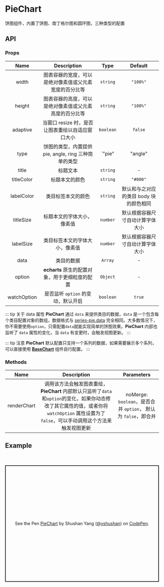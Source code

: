 # PieChart

饼图组件，内置了饼图、南丁格尔图和圆环图，三种类型的配置

## API

### Props

|    Name     |                      Description                       |            Type            |                Default                 |
| :---------: | :----------------------------------------------------: | :------------------------: | :------------------------------------: |
|    width    | 图表容器的宽度，可以是绝对像素值或父元素宽度的百分比等 |          `string`          |                `"100%"`                |
|   height    | 图表容器的高度，可以是绝对像素值或父元素高度的百分比等 |          `string`          |                `"100%"`                |
|  adaptive   |    当窗口 resize 时，是否让图表重绘以自适应窗口大小    |         `boolean`          |                `false`                 |
|    type     |  饼图的类型，内置提供 pie, angle, ring 三种简单的类型  | `"pie" | "angle" | "ring"` |                `"pie"`                 |
|    title    |                        标题文本                        |          `string`          |                   -                    |
| titleColor  |                     标题本文的颜色                     |          `string`          |                `"#000"`                |
| labelColor  |                   类目标签本文的颜色                   |          `string`          | 默认和与之对应的类目 body 块的颜色相同 |
|  titleSize  |               标题本文的字体大小，像素值               |          `number`          |    默认根据容器尺寸自动计算字体大小    |
|  labelSize  |             类目标签本文的字体大小，像素值             |          `number`          |    默认根据容器尺寸自动计算字体大小    |
|    data     |                       类目的数据                       |          `Array`           |                   -                    |
|   option    |     **echarts** 原生的配置对象，用于更细粒度的配置     |          `Object`          |                   -                    |
| watchOption |           是否监听 `option` 的变动，默认开启           |         `boolean`          |                 `true`                 |

::: tip 关于 data 属性
**PieChart** 通过 `data` 来提供类目的数据，`data` 是一个包含每个类目配置对象的数组，数据格式与 [series-pie.data](https://echarts.apache.org/zh/option.html#series-pie.data) 完全相同。大多数情况下， 你不需要使用`option`，只需配置`data`就能实现简单的饼图效果。**PieChart** 内部也监听了 `data` 属性的变化，当 `data` 有变更时，会触发视图更新。
:::

::: tip 注意
**PieChart** 默认配置只支持一个系列的数据，如果需要展示多个系列，可以直接使用 **[BaseChart](/base-chart.md)** 组件自行配置。
:::

### Methods

|    Name     |                                                                                         Description                                                                                          |                           Parameters                           |
| :---------: | :------------------------------------------------------------------------------------------------------------------------------------------------------------------------------------------: | :------------------------------------------------------------: |
| renderChart | 调用该方法会触发图表重绘，**PieChart** 内部默认只监听了`data`和`option`的变化，如果你动态修改了其它属性的值，或者你将 `watchOption` 属性设置为了 `false`，可以手动调用这个方法来触发视图更新 | noMerge: `boolean`，是否合并 `option`， 默认为 `false`，即合并 |

## Example

<div style="height:20px;"></div>
<p class="codepen" data-height="380" data-theme-id="dark" data-default-tab="js,result" data-user="yshushan" data-slug-hash="LYpdwEe" data-preview="true" style="height: 380px; box-sizing: border-box; display: flex; align-items: center; justify-content: center; border: 2px solid; margin: 1em 0; padding: 1em;" data-pen-title="PieChart">
  <span>See the Pen <a href="https://codepen.io/yshushan/pen/LYpdwEe">
  PieChart</a> by Shushan Yang (<a href="https://codepen.io/yshushan">@yshushan</a>)
  on <a href="https://codepen.io">CodePen</a>.</span>
</p>
<script async src="https://static.codepen.io/assets/embed/ei.js"></script>
